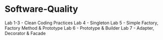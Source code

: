 # Software-Quality

Lab 1-3 - Clean Coding Practices
Lab 4 - Singleton
Lab 5 - Simple Factory, Factory Method & Prototype
Lab 6 - Prototype & Builder
Lab 7 - Adapter, Decorator & Facade
